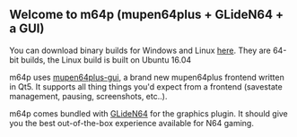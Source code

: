 ## Welcome to m64p (mupen64plus + GLideN64 + a GUI)

You can download binary builds for Windows and Linux [here](http://m64p.s3-website-us-east-1.amazonaws.com/). They are 64-bit builds, the Linux build is built on Ubuntu 16.04

m64p uses [mupen64plus-gui](https://github.com/m64p/mupen64plus-gui), a brand new mupen64plus frontend written in Qt5. It supports all thing things you'd expect from a frontend (savestate management, pausing, screenshots, etc..).

m64p comes bundled with [GLideN64](https://github.com/gonetz/GLideN64) for the graphics plugin. It should give you the best out-of-the-box experience available for N64 gaming.
